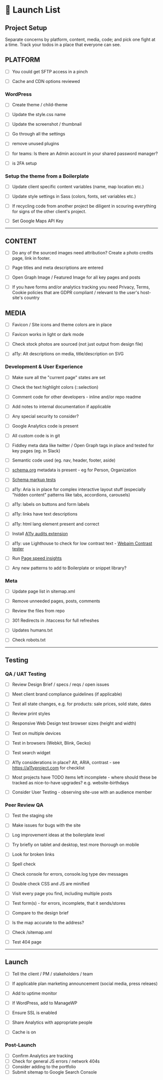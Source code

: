 
# 🚀 Launch List

## Project Setup
Separate concerns by platform, content, media, code; and pick one fight at a time. Track your todos in a place that everyone can see.


## PLATFORM
- [ ] You could get SFTP access in a pinch
- [ ] Cache and CDN options reviewed


### WordPress
- [ ] Create theme / child-theme
- [ ] Update the style.css name
- [ ] Update the screenshot / thumbnail
- [ ] Go through all the settings
- [ ] remove unused plugins
- [ ] for teams: Is there an Admin account in your shared password manager?
- [ ] is 2FA setup


### Setup the theme from a Boilerplate
- [ ] Update client specific content variables (name, map location etc.)
- [ ] Update style settings in Sass (colors, fonts, set variables etc.)
- [ ] If recycling code from another project be diligent in scouring everything for signs of the other client's project.
- [ ] Set Google Maps API Key


***


## CONTENT
- [ ] Do any of the sourced images need attribution? Create a photo credits page, link in footer.
- [ ] Page titles and meta descriptions are entered
- [ ] Open Graph Image / Featured Image for all key pages and posts
- [ ] If you have forms and/or analytics tracking you need Privacy, Terms, Cookie policies that are GDPR compliant / relevant to the user's host-site's country


## MEDIA
- [ ] Favicon / Site icons and theme colors are in place
- [ ] Favicon works in light or dark mode
- [ ] Check stock photos are sourced (not just output from design file)
- [ ] a11y: Alt descriptions on media, title/description on SVG


### Development & User Experience
- [ ] Make sure all the "current page" states are set
- [ ] Check the text highlight colors (::selection)
- [ ] Comment code for other developers - inline and/or repo readme
- [ ] Add notes to internal documentation if applicable
- [ ] Any special security to consider?
- [ ] Google Analytics code is present
- [ ] All custom code is in git
- [ ] Fiddley meta data like twitter / Open Graph tags in place and tested for key pages (eg. in Slack)
- [ ] Semantic code used (eg. nav, header, footer, aside)
- [ ] [schema.org](https://schema.org/docs/schemas.html) metadata is present - eg for Person, Organization
- [ ] [Schema markup tests](https://search.google.com/structured-data/testing-tool)
- [ ] a11y: Aria is in place for complex interactive layout stuff (especially "hidden content" patterns like tabs, accordions, carousels)
- [ ] a11y: labels on buttons and form labels
- [ ] a11y: links have text descriptions
- [ ] a11y: html lang element present and correct
- [ ] Install [A11y audits extension](https://chrome.google.com/webstore/detail/accessibility-developer-t/fpkknkljclfencbdbgkenhalefipecmb)
- [ ] a11y: use Lighthouse to check for low contrast text - [Webaim Contrast tester](https://webaim.org/resources/contrastchecker/)
- [ ] Run [Page speed insights](https://developers.google.com/speed/pagespeed/insights)
- [ ] Any new patterns to add to Boilerplate or snippet library?


### Meta
- [ ] Update page list in sitemap.xml
- [ ] Remove unneeded pages, posts, comments
- [ ] Review the files from repo
- [ ] 301 Redirects in .htaccess for full refreshes
- [ ] Updates humans.txt
- [ ] Check robots.txt


***


## Testing

### QA / UAT Testing
- [ ] Review Design Brief / specs / reqs / open issues
- [ ] Meet client brand compliance guidelines (if applicable)
- [ ] Test all state changes, e.g. for products: sale prices, sold state, dates
- [ ] Review print styles
- [ ] Responsive Web Design test browser sizes (height and width)
- [ ] Test on multiple devices
- [ ] Test in browsers (Webkit, Blink, Gecko)
- [ ] Test search widget
- [ ] A11y considerations in place? Alt, ARIA, contrast - see https://a11yproject.com for checklist
- [ ] Most projects have TODO items left incomplete - where should these be tracked as nice-to-have upgrades? e.g. website-birthdays
- [ ] Consider User Testing - observing site-use with an audience member


### Peer Review QA
- [ ] Test the staging site
- [ ] Make issues for bugs with the site
- [ ] Log improvement ideas at the boilerplate level
- [ ] Try briefly on tablet and desktop, test more thorough on mobile
- [ ] Look for broken links
- [ ] Spell check
- [ ] Check console for errors, console.log type dev messages
- [ ] Double check CSS and JS are minified
- [ ] Visit every page you find, including multiple posts
- [ ] Test form(s) - for errors, incomplete, that it sends/stores
- [ ] Compare to the design brief
- [ ] Is the map accurate to the address?
- [ ] Check /sitemap.xml
- [ ] Test 404 page


***


## Launch
- [ ] Tell the client / PM / stakeholders / team
- [ ] If applicable plan marketing announcement (social media, press releaes)
- [ ] Add to uptime monitor
- [ ] If WordPress, add to ManageWP
- [ ] Ensure SSL is enabled
- [ ] Share Analytics with appropriate people
- [ ] Cache is on


### Post-Launch
- [ ] Confirm Analytics are tracking
- [ ] Check for general JS errors / network 404s
- [ ] Consider adding to the portfolio
- [ ] Submit sitemap to Google Search Console
